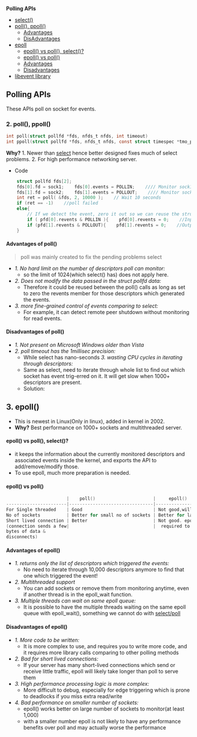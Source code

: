 **Polling APIs**
  - [select()](../)
  - [poll(), ppoll()](#p)
    - [Advantages](#ap)
    - [DisAdvantages](#dp)
  - [epoll](#e)
    - [epoll() vs poll(), select()?](#evs)
    - [epoll() vs poll()](#evp)
    - [Advantages](#ae)
    - [Disadvantages](#de)
  - [libevent library](/Libraries/libevent)

## Polling APIs
These APIs poll on socket for events.

<a name=p></a>
### 2. poll(), ppoll()
```c
int poll(struct pollfd *fds, nfds_t nfds, int timeout)
int ppoll(struct pollfd *fds, nfds_t nfds, const struct timespec *tmo_p, const sigset_t *sigmask);
```
**Why?** 1. Newer than [select](..) hence better designed fixes much of select problems. 2. For high performance networking server.
- Code
```c
    struct pollfd fds[2];
    fds[0].fd = sock1;    fds[0].events = POLLIN;    //// Monitor sock1 for input
    fds[1].fd = sock2;    fds[1].events = POLLOUT;    //// Monitor sock2 for output
    int ret = poll( &fds, 2, 10000 );    // Wait 10 seconds
    if (ret == -1)    //poll failed
    else{
        // If we detect the event, zero it out so we can reuse the structure
        if ( pfd[0].revents & POLLIN ){    pfd[0].revents = 0;    //Input event on sock1    }
        if (pfd[1].revents & POLLOUT){    pfd[1].revents = 0;    //Output event on sock2    }
    }    
```
<a name=ap></a>
#### Advantages of poll()
> poll was mainly created to fix the pending problems select

- *1. No hard limit on the number of descriptors poll can monitor:*
  - so the limit of 1024(which select() has) does not apply here.
- *2. Does not modify the data passed in the struct pollfd data:*    
  - Therefore it could be reused between the poll() calls as long as set to zero the revents member for those descriptors which generated the events.
- *3. more fine-grained control of events comparing to select:*    
  - For example, it can detect remote peer shutdown without monitoring for read events.

<a name=dp></a>
#### Disadvantages of poll()
- *1. Not present on Microsoft Windows older than Vista*
- *2. poll timeout has the 1millisec precision:*    
  - While select has nano-seconds
*3.  wasting CPU cycles in iterating through descriptors:*    
  - Same as select, need to iterate through whole list to find out which socket has event trig-erred on it. It will get slow when 1000+ descriptors are present.
  - Solution: 

## 3. epoll()
- This is newest in Linux(Only in linux), added in kernel in 2002. 
- **Why?** Best performance on 1000+ sockets and multithreaded server.

<a name=evs></a>
#### epoll() vs poll(), select()?
  - it keeps the information about the currently monitored descriptors and associated events inside the kernel, and exports the API to add/remove/modify those. 
  - To use epoll, much more preparation is needed.

<a name=evp></a>
#### epoll() vs poll()
```c
                       |    poll()                      |     epoll()
-----------------------|--------------------------------|------------------------------  
For Single threaded    | Good                           | Not good,will not outperform poll
No of sockets          | Better for small no of sockets | Better for large number of sockets to monitor (at least 1,000)
Short lived connection | Better                         | Not good. epoll() need to call extra system calls
(connection sends a few|                                |  required to add the descriptor into epoll set
bytes of data &       
disconnects)
```

<a name=ae></a>
#### Advantages of epoll()
- *1. returns only the list of descriptors which triggered the events:*    
  - No need to iterate through 10,000 descriptors anymore to find that one which triggered the event!
- *2. Multithreaded support*
  - You can add sockets or remove them from monitoring anytime, even if another thread is in the epoll_wait function.
- *3. Multiple threads can wait on same epoll queue:*    
  - It is possible to have the multiple threads waiting on the same epoll queue with epoll_wait(), something we cannot do with [select/poll](..)
<a name=de></a>
#### Disadvantages of epoll()
- *1. More code to be written:*    
  - It is more complex to use, and requires you to write more code, and it requires more library calls comparing to other polling methods
- *2. Bad for short lived connections:*    
  - If your server has many short-lived connections which send or receive little traffic, epoll will likely take longer than poll to serve them
- *3. High performance processing logic is more complex:*    
  - More difficult to debug, especially for edge triggering which is prone to deadlocks if you miss extra read/write
- *4. Bad performance on smaller number of sockets:*    
  - epoll() works better on large number of sockets to monitor(at least 1,000)
  - with a smaller number epoll is not likely to have any performance benefits over poll and may actually worse the performance
